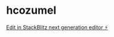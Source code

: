 # hcozumel

[Edit in StackBlitz next generation editor ⚡️](https://stackblitz.com/~/github.com/velardemx/hcozumel)